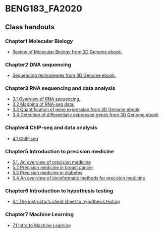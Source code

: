 # BENG183_FA2020

## Class handouts
### Chapter1 Molecular Biology
- [Review of Molecular Biology from 3D Genome ebook.](https://zhonglab.gitbook.io/3dgenome/chap0-preparation/0.1-molecular-biology) 
### Chapter2 DNA sequencing
- [Sequencing technolegies from 3D Genome ebook.](https://zhonglab.gitbook.io/3dgenome/chap0-preparation/0.2-sequencing-technologies)
### Chapter3 RNA sequencing and data analysis
- [3.1 Overview of RNA sequencing.](https://github.com/Zhong-Lab-UCSD/BENG183_FA18/blob/master/Final%20Paper%20Submission_jdl044_attempt_2018-12-14-23-52-30_Final%20Project/Final%20Project/Final_Project.md)
- [3.2 Mapping of RNA-seq data.]()
- [3.3 Quantification of gene expression from 3D Genome ebook](https://zhonglab.gitbook.io/3dgenome/chap0-preparation/0.3-rna-seq-data-mapping-and-gene-quantification)
- [3.4 Detection of differentially expressed genes from 3D Genome ebook](https://zhonglab.gitbook.io/3dgenome/chap0-preparation/03-rna-seq-differential-analysis)
### Chapter4 ChIP-seq and data analysis
- [4.1 ChIP-seq](https://github.com/Zhong-Lab-UCSD/BENG183_FA18/blob/master/Final%20Paper%20Submission_sbeppler_attempt_2018-12-13-15-42-37_BENG183_FinalProject/final.md)
### Chapter5 Introduction to precision medicine
- [5.1. An overview of precision medicine](https://github.com/Zhong-Lab-UCSD/BENG183_FA18/blob/master/Final%20Paper%20Submission_ebeebe_attempt_2018-12-13-14-24-45_ElishaBeebe_Markdown/ElishaBeebe_Markdown/ElishaBeebe_PrecisionMedicine_.md)
- [5.2 Precision medicine in breast cancer](https://github.com/Irenexzwen/BENG183_FA2020/blob/master/Precision_medicine_in_breast_cancer.md)
- [5.3 Precision medicine in diabetes](https://github.com/Zhong-Lab-UCSD/BENG183_FA18/blob/master/Final%20Paper%20Submission_rep002_attempt_2018-12-14-16-44-00_ReyshaPatelMarkdown/ReyshaPatelMarkdown/precisionMed.md)
- [5.4 An overview of bioinformatic methods for precision medicine]()
### Chapter6 Introduction to hypothesis testing
- [6.1 The instructor’s cheat sheet to hypothesis testing]()
### Chapter7 Machine Learning
- [7.1 Intro to Machine Learning](https://github.com/Zhong-Lab-UCSD/BENG183/blob/master/finalPaper/IntroToMachineLearning/Derek_Jow.md)
